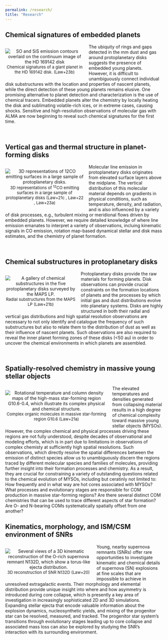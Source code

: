 ```yaml
---
permalink: /research/
title: "Research"
---
```


<!---## Locations of key files/directories

* Basic config options: _config.yml
* Top navigation bar config: _data/navigation.yml
* Single pages: _pages/
* Collections of pages are .md or .html files in:
  * _publications/
  * _portfolio/
  * _posts/
  * _teaching/
  * _talks/
* Footer: _includes/footer.html
* Static files (like PDFs): /files/
* Profile image (can set in _config.yml): images/profile.png -->

<style>
img {
  float: left;
}
</style>

<h2>Chemical signatures of embedded planets</h2>

<p style="text-align:center;max-width:50%;margin-right:15px;padding-bottom:-20px;display:block;float:left;vertical-align:top"><img src="https://claw-astro.github.io/images/HD169142.png" alt="SO and SiS emission contours overlaid on the continuum image of the HD 169142 disk" data-api-endpoint="https://claw-astro.github.io/images/HD169142.png" data-api-returntype="File" /><br /><span style="font-size: small;">Chemical signatures of a giant planet in the HD 169142 disk. (<a href="https://ui.adsabs.harvard.edu/abs/2023ApJ...952L..19L/abstract" style="text-decoration: none">Law+23b</a>)</span></p>

<!--- <p><img src="https://claw-astro.github.io/images/3D_12CO.png" alt="disk vertical structure" style="max-width:55%;margin-right:15px;">--->
<p> The ubiquity of rings and gaps detected in the mm dust and gas around protoplanetary disks suggests the presence of embedded young planets. However, it is difficult to unambiguously connect individual disk substructures with the location and properties of nascent planets, while the direct detection of these young planets remains elusive. One promising alternative to planet detection and characterization is the use of chemical tracers. Embedded planets alter the chemistry by locally heating the disk and sublimating volatile-rich ices, or in extreme cases, causing shocks. Sensitive and high-resolution observations of molecular gas with ALMA are now beginning to reveal such chemical signatures for the first time.</p> <br>

<h2>Vertical gas and thermal structure in planet-forming disks</h2>

<p style="text-align:center;max-width:50%;margin-right:15px;padding-bottom:-20px;display:block;float:left;vertical-align:top"><img src="https://claw-astro.github.io/images/3D_12CO.png" alt="3D representations of 12CO emitting surfaces in a large sample of protoplanetary disks." data-api-endpoint="https://claw-astro.github.io/images/3D_12CO.png" data-api-returntype="File" /><br /><span style="font-size: small;">3D representations of <sup>12</sup>CO emitting surfaces in a large sample of protoplanetary disks (<a href="https://ui.adsabs.harvard.edu/abs/2021ApJS..257....4L/abstract" style="text-decoration: none">Law+21c </a>, <a href="https://ui.adsabs.harvard.edu/abs/2022ApJ...932..114L/abstract" style="text-decoration: none">Law+22 </a>, <a href="https://ui.adsabs.harvard.edu/abs/2023ApJ...948...60L/abstract" style="text-decoration: none">Law+23a</a>)</span></p>

<!--- <p><img src="https://claw-astro.github.io/images/3D_12CO.png" alt="disk vertical structure" style="max-width:55%;margin-right:15px;">--->
<p> Molecular line emission in protoplanetary disks originates from elevated surface layers above the midplane. The vertical distribution of this molecular material depends on gradients in physical conditions, such as temperature, density, and radiation, and is also influenced by a variety of disk processes, e.g., turbulent mixing or meridional flows driven by embedded planets. However, we require detailed knowledge of where line emission emanates to interpret a variety of observations, incluing kinematic signals in CO emission, rotation map-based dynamical stellar and disk mass estimates, and the chemistry of planet formation.</p> <br>
 
<h2>Chemical substructures in protoplanetary disks</h2>

<p style="text-align:center;max-width:45%;margin-right:15px;padding-bottom:-20px;display:block;float:left;vertical-align:top"><img src="https://claw-astro.github.io/images/gallerymaps.png" alt="A gallery of chemical substructures in the five protoplanetary disks surveyed by the MAPS LP." data-api-endpoint="https://claw-astro.github.io/images/gallerymaps.png" data-api-returntype="File" /><br /><span style="font-size: small;">Radial substructures from the MAPS LP (<a href="https://ui.adsabs.harvard.edu/abs/2021ApJS..257....3L/abstract" style="text-decoration: none">Law+21b</a>)</span></p>

<!--- <p><img src="https://claw-astro.github.io/images/gallerymaps.png" alt="disk chemical substructures" style="max-width:50%;margin-right:15px;">--->
<p> Protoplanetary disks provide the raw materials for forming planets. Disk observations can provide crucial constraints on the formation locations of planets and the processes by which initial gas and dust distributions evolve into planetary systems. Disks are highly structured in both their radial and vertical gas distributions and high spatial resolution observations are necessary to not only identify and catalogue the frequency of such substructures but also to relate them to the distribution of dust as well as their influence of nascent planets. Such observations are also required to reveal the inner planet forming zones of these disks (<50 au) in order to uncover the chemical environments in which planets are assembled.</p> <br>

 
 
 <h2>Spatially-resolved chemistry in massive young stellar objects</h2>

<p style="text-align:center;max-width:65%;margin-right:15px;padding-bottom:-20px;display:block;float:left;vertical-align:top"><img src="https://claw-astro.github.io/images/CH3OH_G10p6.png" alt="Rotational temperature and column density maps of the high-mass star-forming region G10.6-0.4, which illustrate its complex physical and chemical structure." data-api-endpoint="https://claw-astro.github.io/images/CH3OH_G10p6.png" data-api-returntype="File" /><br /><span style="font-size: small;">Complex organic molecules in massive star-forming region G10.6 (<a href="https://ui.adsabs.harvard.edu/abs/2021ApJ...909..214L/abstract" style="text-decoration: none">Law+21a</a>)</span></p>
<!--- <p><img src="https://claw-astro.github.io/images/G10p6_Ncol.png" alt="G10.6" style="max-width:75%;margin-right:15px;"><span style="font-size: small;">TYPE YOUR CAPTION HERE</span> --->
<p> The elevated temperatures and densities generated from collapsing material results in a high degree of chemical complexity toward massive young stellar objects (MYSOs). However, the complex chemical and physical processes driving these regions are not fully understood, despite decades of observational and modeling efforts, which is in part due to limitations in observations of complex chemisty at sufficiently high spatial resolutions. Such observations, which directly resolve the spatial differences between the emission of distinct species allow us to unambiguously discern the regions traced by different molecular species and families of molecules, providing further insight into their formation processes and chemistry. As a result, they are crucial for constraining a variety of outstanding questions related to the chemical evolution of MYSOs, including but ceratinly not limited to: How frequently and in what way are hot cores associated with MYSOs? What processes and evolutionary stages are responsible for COM production in massive star-forming regions? Are there several distinct COM chemistries that can be used to trace different aspects of star formation? Are O- and N-bearing COMs systematically spatially offset from one another?</p>



<h2>Kinematics, morphology, and ISM/CSM environment of SNRs</h2>

<p style="text-align:center;max-width:55%;margin-right:15px;padding-bottom:-20px;display:block;float:left;vertical-align:top"><img src="https://claw-astro.github.io/images/N132D_Reconstruction.png" alt="Several views of a 3D kinematic reconstruction of the O-rich supernova remnant N132D, which show a torus-like ejecta distribution." data-api-endpoint="https://claw-astro.github.io/images/N132D_Reconstruction.png" data-api-returntype="File" /><br /><span style="font-size: small;">3D reconstruction of SNR N132D (<a href="https://ui.adsabs.harvard.edu/abs/2020ApJ...894...73L/abstract" style="text-decoration: none">Law+20</a>)</span></p>

<!--- <p><img src="https://claw-astro.github.io/images/N132D_Reconstruction.png" alt="3D kinematic reconstruction of SNR N132D" style="max-width:60%;margin-right:15px;">--->
<p> Young, nearby supernova remnants (SNRs) offer rare opportunities to investigate kinematic and chemical details of supernova (SN) explosions at fine scales that are impossible to achieve in unresolved extragalactic events. Their morphology and elemental distribution provide unique insight into where and how asymmetry is introduced during core collapse, which is presently a key area of investigation in increasingly sophisticated 2D and 3D simulations. Expanding stellar ejecta that encode valuable information about the explosion dynamics, nucleosynthetic yields, and mixing of the progenitor star can be resolved, measured, and tracked. The progenitor star system’s transitions through evolutionary stages leading up to core collapse and associated mass loss can also be explored by studying the SNR’s interaction with its surrounding environment.</p>
